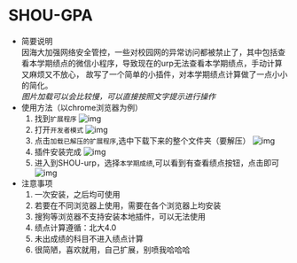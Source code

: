 # SHOU-GPA
* 简要说明  
因海大加强网络安全管控，一些对校园网的异常访问都被禁止了，其中包括查看本学期绩点的微信小程序，导致现在的urp无法查看本学期绩点，手动计算又麻烦又不放心，
故写了一个简单的小插件，对本学期绩点计算做了一点小小的简化。  
*图片加载可以会比较慢，可以直接按照文字提示进行操作*
* 使用方法（以chrome浏览器为例）
  1. 找到`扩展程序`
  ![img](https://github.com/WhiteBlacken/SHOU-GPA/raw/master/GPA-pic/1.png)
  2. 打开`开发者模式`
  ![img](https://github.com/WhiteBlacken/SHOU-GPA/raw/master/GPA-pic/2.png)
  3. 点击`加载已解压的扩展程序`,选中下载下来的整个文件夹（要解压）
  ![img](https://github.com/WhiteBlacken/SHOU-GPA/raw/master/GPA-pic/3.png)
  4. 插件安装完成
  ![img](https://github.com/WhiteBlacken/SHOU-GPA/raw/master/GPA-pic/4.png)
  5. 进入到SHOU-urp，选择`本学期成绩`,可以看到有查看绩点按钮，点击即可
  ![img](https://github.com/WhiteBlacken/SHOU-GPA/raw/master/GPA-pic/5.png)
* 注意事项
  1. 一次安装，之后均可使用
  2. 若要在不同浏览器上使用，需要在各个浏览器上均安装
  3. 搜狗等浏览器不支持安装本地插件，可以无法使用
  4. 绩点计算遵循：北大4.0
  5. 未出成绩的科目不进入绩点计算
  6. 很简陋，喜欢就用，自己扩展，别喷我哈哈哈
  
